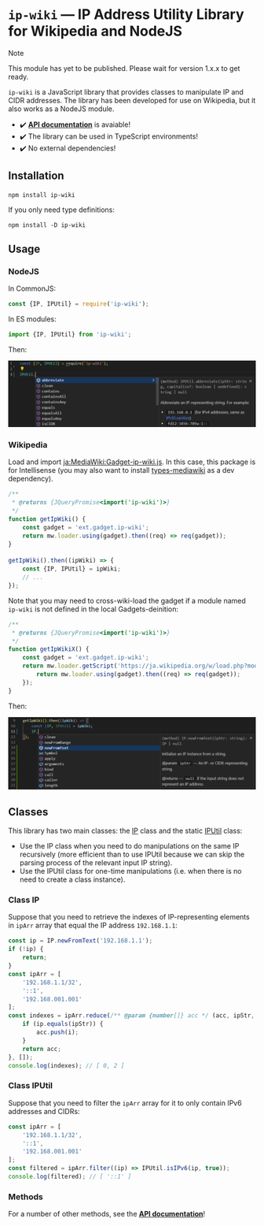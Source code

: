 # `ip-wiki` — IP Address Utility Library for Wikipedia and NodeJS

> [!NOTE]
> This module has yet to be published. Please wait for version 1.x.x to get ready.

`ip-wiki` is a JavaScript library that provides classes to manipulate IP and CIDR addresses. The library has been developed for use on Wikipedia, but it also works as a NodeJS module.

- :heavy_check_mark: **[API documentation](https://dr4goniez.github.io/ip-wiki/index.html)** is avaiable!
- :heavy_check_mark: The library can be used in TypeScript environments!
- :heavy_check_mark: No external dependencies!

## Installation
```
npm install ip-wiki
```
If you only need type definitions:
```
npm install -D ip-wiki
```

## Usage
### NodeJS
In CommonJS:
```js
const {IP, IPUtil} = require('ip-wiki');
```
In ES modules:
```js
import {IP, IPUtil} from 'ip-wiki';
```
Then:

![Intellisense for NodeJS projects.](assets/Intellisense_nodejs.png)

### Wikipedia

Load and import [ja:MediaWiki:Gadget-ip-wiki.js](https://ja.wikipedia.org/wiki/MediaWiki:Gadget-ip-wiki.js). In this case, this package is for Intellisense (you may also want to install [types-mediawiki](https://www.npmjs.com/package/types-mediawiki) as a dev dependency).
```js
/**
 * @returns {JQueryPromise<import('ip-wiki')>}
 */
function getIpWiki() {
	const gadget = 'ext.gadget.ip-wiki';
	return mw.loader.using(gadget).then((req) => req(gadget));
}

getIpWiki().then((ipWiki) => {
	const {IP, IPUtil} = ipWiki;
	// ...
});
```
Note that you may need to cross-wiki-load the gadget if a module named `ip-wiki` is not defined in the local Gadgets-deinition:
```js
/**
 * @returns {JQueryPromise<import('ip-wiki')>}
 */
function getIpWikiX() {
	const gadget = 'ext.gadget.ip-wiki';
	return mw.loader.getScript('https://ja.wikipedia.org/w/load.php?modules=' + gadget).then(() => {
		return mw.loader.using(gadget).then((req) => req(gadget));
	});
}
```

Then:

![Intellisense for Wikipedia projects.](assets/Intellisense_wiki.png)

## Classes
This library has two main classes: the [IP](https://dr4goniez.github.io/ip-wiki/classes/IP.html) class and the static [IPUtil](https://dr4goniez.github.io/ip-wiki/classes/IPUtil.html) class:
* Use the IP class when you need to do manipulations on the same IP recursively (more efficient than to use IPUtil because we can skip the parsing process of the relevant input IP string).
* Use the IPUtil class for one-time manipulations (i.e. when there is no need to create a class instance).

### Class IP
Suppose that you need to retrieve the indexes of IP-representing elements in `ipArr` array that equal the IP address `192.168.1.1`:
```js
const ip = IP.newFromText('192.168.1.1');
if (!ip) {
	return;
}
const ipArr = [
	'192.168.1.1/32',
	'::1',
	'192.168.001.001'
];
const indexes = ipArr.reduce(/** @param {number[]} acc */ (acc, ipStr, i) => {
	if (ip.equals(ipStr)) {
		acc.push(i);
	}
	return acc;
}, []);
console.log(indexes); // [ 0, 2 ]

```

### Class IPUtil
Suppose that you need to filter the `ipArr` array for it to only contain IPv6 addresses and CIDRs:
```js
const ipArr = [
	'192.168.1.1/32',
	'::1',
	'192.168.001.001'
];
const filtered = ipArr.filter((ip) => IPUtil.isIPv6(ip, true));
console.log(filtered); // [ '::1' ]
```

### Methods
For a number of other methods, see the **[API documentation](https://dr4goniez.github.io/ip-wiki/index.html)**!